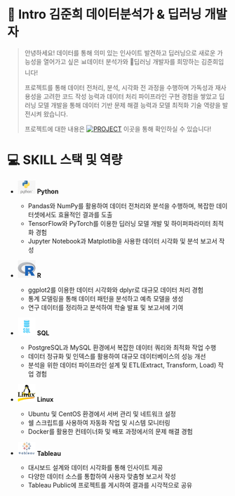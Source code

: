 # 👋 Intro 김준희 데이터분석가 & 딥러닝 개발자

> 안녕하세요! 데이터를 통해 의미 있는 인사이트 발견하고 딥러닝으로 새로운 가능성을 열어가고 싶은 📊데이터 분석가와 🤖딥러닝 개발자를 희망하는 김준희입니다!
>
> 프로젝트를 통해 데이터 전처리, 분석, 시각화 전 과정을 수행하며 가독성과 재사용성을 고려한 코드 작성 능력과 데이터 처리 파이프라인 구현 경험을 쌓았고 딥러닝 모델 개발을 통해 데이터 기반 문제 해결 능력과 모델 최적화 기술 역량을 발전시켜 왔습니다.
> 
> 프로젝트에 대한 내용은 [![PROJECT](https://img.shields.io/badge/PROJECT-green?style=flat-square)](https://github.com/Kim-Jun-Hee/Portfolio_kjh) 이곳을 통해 확인하실 수 있습니다!
>
> 
# 💻 SKILL 스택 및 역량

- <img src="python-logo.png" alt="Python" width="40"/> **Python** 
  - Pandas와 NumPy를 활용하여 데이터 전처리와 분석을 수행하며, 복잡한 데이터셋에서도 효율적인 결과를 도출  
  - TensorFlow와 PyTorch를 이용한 딥러닝 모델 개발 및 하이퍼파라미터 최적화 경험  
  - Jupyter Notebook과 Matplotlib을 사용한 데이터 시각화 및 분석 보고서 작성  

- <img src="r-logo.png" alt="R" width="40"/> **R**
  - ggplot2를 이용한 데이터 시각화와 dplyr로 대규모 데이터 처리 경험  
  - 통계 모델링을 통해 데이터 패턴을 분석하고 예측 모델을 생성  
  - 연구 데이터를 정리하고 분석하여 학술 발표 및 보고서에 기여  

- <img src="sql-logo.png" alt="SQL" width="40"/> **SQL**
  - PostgreSQL과 MySQL 환경에서 복잡한 데이터 쿼리와 최적화 작업 수행  
  - 데이터 정규화 및 인덱스를 활용하여 대규모 데이터베이스의 성능 개선  
  - 분석을 위한 데이터 파이프라인 설계 및 ETL(Extract, Transform, Load) 작업 경험  

- <img src="linux-logo.png" alt="Linux" width="40"/> **Linux**
  - Ubuntu 및 CentOS 환경에서 서버 관리 및 네트워크 설정  
  - 쉘 스크립트를 사용하여 자동화 작업 및 시스템 모니터링  
  - Docker를 활용한 컨테이너화 및 배포 과정에서의 문제 해결 경험  

- <img src="tableau-logo.png" alt="Tableau" width="40"/> **Tableau**
  - 대시보드 설계와 데이터 시각화를 통해 인사이트 제공  
  - 다양한 데이터 소스를 통합하여 사용자 맞춤형 보고서 작성  
  - Tableau Public에 프로젝트를 게시하여 결과를 시각적으로 공유  

 
